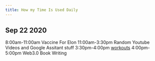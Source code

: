 ```yaml
---
title: How my Time Is Used Daily
---
```




## Sep 22 2020

8:00am-11:00am Vaccine For Elon
11:00am-3:30pm Random Youtube Videos and Google Assitant stuff
3:30pm-4:00pm [workouts](workouts)
4:00pm-5:00pm Web3.0 Book Writing
